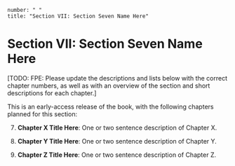 ```metadata
number: " "
title: "Section VII: Section Seven Name Here"
```

# Section VII: Section Seven Name Here

[TODO: FPE: Please update the descriptions and lists below with the correct chapter numbers, as well as with an overview of the section and short descriptions for each chapter.]

This is an early-access release of the book, with the following chapters planned for this section:

7. **Chapter X Title Here**: One or two sentence description of Chapter X.

8. **Chapter Y Title Here**: One or two sentence description of Chapter Y.

9. **Chapter Z Title Here**: One or two sentence description of Chapter Z.
